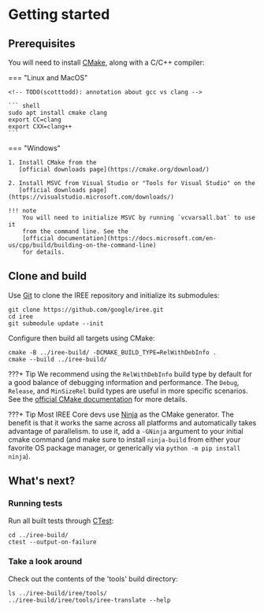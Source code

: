 # Getting started

<!-- TODO(scotttodd): Introduction, when to build from source -->

## Prerequisites

You will need to install [CMake](https://cmake.org/), along with a C/C++
compiler:

=== "Linux and MacOS"

    <!-- TODO(scotttodd): annotation about gcc vs clang -->

    ``` shell
    sudo apt install cmake clang
    export CC=clang
    export CXX=clang++
    ```

=== "Windows"

    1. Install CMake from the
       [official downloads page](https://cmake.org/download/)

    2. Install MSVC from Visual Studio or "Tools for Visual Studio" on the
       [official downloads page](https://visualstudio.microsoft.com/downloads/)

    !!! note
        You will need to initialize MSVC by running `vcvarsall.bat` to use it
        from the command line. See the
        [official documentation](https://docs.microsoft.com/en-us/cpp/build/building-on-the-command-line)
        for details.

## Clone and build

Use [Git](https://git-scm.com/) to clone the IREE repository and initialize its
submodules:

``` shell
git clone https://github.com/google/iree.git
cd iree
git submodule update --init
```

Configure then build all targets using CMake:

``` shell
cmake -B ../iree-build/ -DCMAKE_BUILD_TYPE=RelWithDebInfo .
cmake --build ../iree-build/
```

???+ Tip
    We recommend using the `RelWithDebInfo` build type by default for a good
    balance of debugging information and performance. The `Debug`, `Release`,
    and `MinSizeRel` build types are useful in more specific scenarios. See the
    [official CMake documentation](https://cmake.org/cmake/help/latest/variable/CMAKE_BUILD_TYPE.html)
    for more details.

???+ Tip
    Most IREE Core devs use [Ninja](https://ninja-build.org/) as the CMake
    generator. The benefit is that it works the same across all platforms and
    automatically takes advantage of parallelism. to use it, add a `-GNinja`
    argument to your initial cmake command (and make sure to install
    `ninja-build` from either your favorite OS package manager, or generically
    via `python -m pip install ninja`).


## What's next?

<!-- TODO(scotttodd): "at this point you can..." -->

### Running tests

Run all built tests through
[CTest](https://gitlab.kitware.com/cmake/community/-/wikis/doc/ctest/Testing-With-CTest):

``` shell
cd ../iree-build/
ctest --output-on-failure
```

### Take a look around

Check out the contents of the 'tools' build directory:

``` shell
ls ../iree-build/iree/tools/
../iree-build/iree/tools/iree-translate --help
```

<!-- TODO(scotttodd): troubleshooting section? link to github issues? -->
